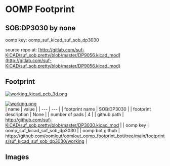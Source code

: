 # OOMP Footprint  
## SOB:DP3030  by none  
  
oomp key: oomp_suf_kicad_suf_sob_dp3030  
  
source repo at: [http://gitlab.com/suf-KiCAD/suf_sob.pretty/blob/master/DP9056.kicad_mod](http://gitlab.com/suf-KiCAD/suf_sob.pretty/blob/master/DP9056.kicad_mod)  
## Footprint  
  
[![working_kicad_pcb_3d.png](working_kicad_pcb_3d_600.png)](working_kicad_pcb_3d.png)  
  
[![working.png](working_600.png)](working.png)  
| name | value | 
| --- | --- | 
| footprint name | SOB:DP3030 | 
| footprint description | None | 
| number of pads | 4 | 
| github path | http://github.com/suf-KiCAD/suf_sob.pretty/blob/master/DP3030.kicad_mod | 
| oomp key | oomp_suf_kicad_suf_sob_dp3030 | 
| oomp bot github | https://github.com/oomlout/oomlout_oomp_footprint_bot/tree/main/footprints/suf_kicad_suf_sob_dp3030/working | 
## Images  
